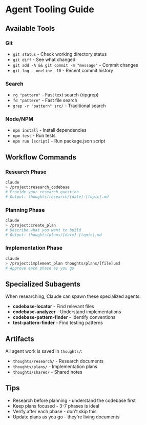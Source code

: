# Agent Tooling Guide

## Available Tools

### Git
- `git status` - Check working directory status
- `git diff` - See what changed
- `git add -A && git commit -m "message"` - Commit changes
- `git log --oneline -10` - Recent commit history

### Search
- `rg "pattern"` - Fast text search (ripgrep)
- `fd "pattern"` - Fast file search
- `grep -r "pattern" src/` - Traditional search

### Node/NPM
- `npm install` - Install dependencies
- `npm test` - Run tests
- `npm run [script]` - Run package.json script

## Workflow Commands

### Research Phase
```bash
claude
> /project:research_codebase
# Provide your research question
# Output: thoughts/research/[date]-[topic].md
```

### Planning Phase
```bash
claude
> /project:create_plan
# Describe what you want to build
# Output: thoughts/plans/[date]-[topic].md
```

### Implementation Phase
```bash
claude
> /project:implement_plan thoughts/plans/[file].md
# Approve each phase as you go
```

## Specialized Subagents

When researching, Claude can spawn these specialized agents:
- **codebase-locator** - Find relevant files
- **codebase-analyzer** - Understand implementations
- **codebase-pattern-finder** - Identify conventions
- **test-pattern-finder** - Find testing patterns

## Artifacts

All agent work is saved in `thoughts/`:
- `thoughts/research/` - Research documents
- `thoughts/plans/` - Implementation plans
- `thoughts/shared/` - Shared notes

## Tips

- Research before planning - understand the codebase first
- Keep plans focused - 3-7 phases is ideal
- Verify after each phase - don't skip this
- Update plans as you go - they're living documents
